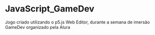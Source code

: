 # JavaScript_GameDev
Jogo criado utilizando o p5.js Web Editor, durante a semana de imersão GameDev organizado pela Alura 
